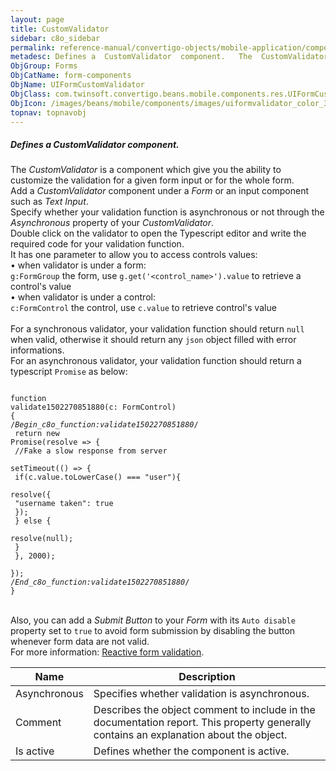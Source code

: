 ```yaml
---
layout: page
title: CustomValidator
sidebar: c8o_sidebar
permalink: reference-manual/convertigo-objects/mobile-application/components/form-components/customvalidator/
metadesc: Defines a  CustomValidator  component.   The  CustomValidator  is a component which give you the ability to customize the validation for a given form 
ObjGroup: Forms
ObjCatName: form-components
ObjName: UIFormCustomValidator
ObjClass: com.twinsoft.convertigo.beans.mobile.components.res.UIFormCustomValidator
ObjIcon: /images/beans/mobile/components/images/uiformvalidator_color_32x32.png
topnav: topnavobj
---
```

##### Defines a <i>CustomValidator</i> component. <br/>

 The <i>CustomValidator</i> is a component which give you the ability to customize the validation for a given form input or for the whole form.<br/>
Add a <i>CustomValidator</i> component under a <i>Form</i> or an input component such as <i>Text Input</i>.<br>Specify whether your validation function is asynchronous or not through the <i>Asynchronous</i> property of your <i>CustomValidator</i>.<br/>
Double click on the validator to open the Typescript editor and write the required code for your validation function.<br>It has one parameter to allow you to access controls values:<br> • when validator is under a form:</br><code>g:FormGroup</code> the form, use <code>g.get('&lt;control_name&gt;').value</code> to retrieve a control's value<br> • when validator is under a control:</br><code>c:FormControl</code> the control, use <code>c.value</code> to retrieve control's value<br/>
<br>For a synchronous validator, your validation function should return <code>null</code> when valid, otherwise it should return any <code>json</code> object filled with error informations.<br/>
For an asynchronous validator, your validation function should return a typescript <code>Promise</code> as below:<pre><code><br>function validate1502270851880(c: FormControl) {<br>/*Begin_c8o_function:validate1502270851880*/<br>	return new Promise(resolve => {<br>		//Fake a slow response from server<br>		setTimeout(() => {<br>		  if(c.value.toLowerCase() === "user"){<br>			resolve({<br>			  "username taken": true<br>			});<br>		  } else {<br>			resolve(null);<br>		  }<br>		}, 2000);<br>	});<br>/*End_c8o_function:validate1502270851880*/<br>}</code></pre><br/>
Also, you can add a <i>Submit Button</i> to your <i>Form</i> with its <code>Auto disable</code> property set to <code>true</code> to avoid form submission by disabling the button whenever form data are not valid.<br/>
For more information: <a href='https://angular.io/guide/form-validation#reactive-form-validation' target='_blank'>Reactive form validation</a>.

Name | Description 
--- | ---
Asynchronous | Specifies whether validation is asynchronous.  
Comment | Describes the object comment to include in the documentation report.  This property generally contains an explanation about the object. 
Is active | Defines whether the component is active. 

